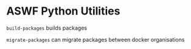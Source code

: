 # ASWF Python Utilities

`build-packages` builds packages

`migrate-packages` can migrate packages between docker organisations

